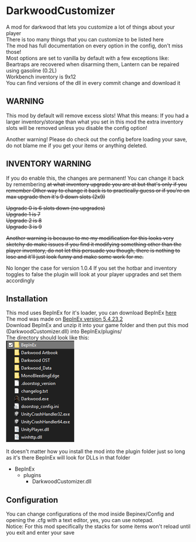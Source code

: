 # DarkwoodCustomizer

A mod for darkwood that lets you customize a lot of things about your player\
There is too many things that you can customize to be listed here\
The mod has full documentation on every option in the config, don't miss those!\
Most options are set to vanilla by default with a few exceptions like:\
Beartraps are recovered when disarming them, Lantern can be repaired using gasoline (0.2L)\
Workbench inventory is 9x12\
You can find versions of the dll in every commit change and download it

## WARNING

This mod by default will remove excess slots!
What this means: If you had a larger inventory/storage than what you set in this mod the extra inventory slots will be removed unless you disable the config option!

Another warning! Please do check out the config before loading your save, do not blame me if you get your items or anything deleted.

## INVENTORY WARNING

If you do enable this, the changes are permanent! You can change it back by remembering ~~at what inventory upgrade you are at but that's only if you remember
Other way to change it back is to practically guess or if you're on max upgrade then it's 9 down slots (2x9)~~

~~Upgrade 0 is 6 slots down (no upgrades)\
Upgrade 1 is 7\
Upgrade 2 is 8\
Upgrade 3 is 9~~

~~Another warning is because to me my modification for this looks very sketchy do make issues if you find it modifying something other than the player inventory,
do not let this persuade you though, there is nothing to lose and it'll just look funny and make some work for me.~~

No longer the case for version 1.0.4
If you set the hotbar and inventory toggles to false the plugin will look at your player upgrades and set them accordingly

## Installation

This mod uses BepInEx for it's loader, you can download BepInEx [here](https://github.com/BepInEx/BepInEx/releases)\
The mod was made on [BepInEx version 5.4.23.2](https://github.com/BepInEx/BepInEx/releases/tag/v5.4.23.2)\
Download BepInEx and unzip it into your game folder and then put this mod (DarkwoodCustomizer.dll) into BepInEx/plugins/\
The directory should look like this:\
![Game Folder](tutorial1.png)

It doesn't matter how you install the mod into the plugin folder just so long as it's there BepInEx will look for DLLs in that folder

- BepInEx
  - plugins
    - DarkwoodCustomizer.dll

## Configuration

You can change configurations of the mod inside Bepinex/Config and opening the .cfg with a text editor, yes, you can use notepad.\
Notice: For this mod specifically the stacks for some items won't reload until you exit and enter your save
